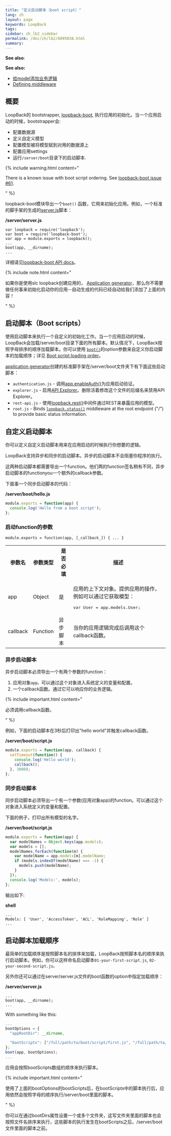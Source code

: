```yaml
---
title: "定义启动脚本（boot script）"
lang: zh
layout: page
keywords: LoopBack
tags:
sidebar: zh_lb2_sidebar
permalink: /doc/zh/lb2/6095038.html
summary:
---
```


**See also**:

**See also:**

*   [给model添加业务逻辑](/doc/{{page.lang}}/lb2/6095039.html)
*   [Defining middleware](/doc/{{page.lang}}/lb2/Defining-middleware.html)

## 概要

LoopBack的 bootstrapper, [loopback-boot](https://github.com/strongloop/loopback-boot), 执行应用的初始化。当一个应用启动的时候，bootstrapper会:

*   配置数据源
*   定义自定义模型
*   配置模型被将模型赋到对用的数据源上
*   配置应用settings
*   运行`/server/boot`目录下的启动脚本.

{% include warning.html content="

There is a known issue with boot script ordering. See [loopback-boot issue #61](https://github.com/strongloop/loopback-boot/issues/61).

" %}

loopback-boot模块导出一个`boot()` 函数，它用来初始化应用。例如，一个标准的脚手架的生成的[server.js](/doc/{{page.lang}}/lb2/server.js.html)脚本：

**/server/server.js**

```
var loopback = require('loopback');
var boot = require('loopback-boot');
var app = module.exports = loopback();
...
boot(app, __dirname);
...
```

详细请见[loopback-boot API docs](http://apidocs.strongloop.com/loopback-boot/)。

{% include note.html content="

如果你是使用slc loopback创建应用的， [Application generator](/doc/{{page.lang}}/lb2/Application-generator.html)，那么你不需要做任何事来初始化启动你的应用--自动生成的代码已经自动给我们添加了上面的内容！

" %}

## 启动脚本（Boot scripts）

使用启动脚本来执行一个自定义的初始化工作。当一个应用启动的时候，LoopBack会加载/server/boot目录下面的所有脚本。默认情况下，LoopBack按照字母排序的顺序加载脚本。你可以使用 [`boot()`](http://apidocs.strongloop.com/loopback-boot/#boot)的option参数来自定义你启动脚本的加载顺序；详见 [Boot script loading order](/doc/{{page.lang}}/lb2/6095038.html)。

[application generator](/doc/{{page.lang}}/lb2/Application-generator.html)创建的标准脚手架在/server/boot文件夹下有下面这些启动脚本：

*   `authentication.js` - 调用[app.enableAuth()](http://apidocs.strongloop.com/loopback/#app-enableauth)为应用启动验证。
*   `explorer.js` - 启用[API Explorer](/doc/{{page.lang}}/lb2/6095009.html)。删除活着修改这个文件的后缀名来禁用API Explorer。
*   `rest-api.js` - 使用[loopback.rest()](http://apidocs.strongloop.com/loopback/#loopback-rest)中间件通过REST来暴露应用的模型。
*   `root.js` - Binds [`loopback.status()`](http://apidocs.strongloop.com/loopback/#loopback-status) middleware at the root endpoint ("/") to provide basic status information.

## 自定义启动脚本

你可以定义自定义启动脚本用来在应用启动的时候执行你想要的逻辑。

LoopBack支持异步和同步的启动脚本。异步的启动脚本不会阻塞你程序的执行。

这两种启动脚本都需要导出一个function。他们两的function签名稍有不同，异步启动脚本的functionyou一个额外的callback参数。

下面事一个同步启动脚本的代码：

**/server/boot/hello.js**

```js
module.exports = function(app) {
  console.log('Hello from a boot script');
};
```

### 启动function的参数

`module.exports = function(app, [_callback_]) { ... }`

<table>
  <tbody>
    <tr>
      <th>参数名</th>
      <th>参数类型</th>
      <th>是否必填</th>
      <th>描述</th>
    </tr>
    <tr>
      <td>app</td>
      <td>Object</td>
      <td>是</td>
      <td>
        <p>应用的上下文对象。提供应用的操作，例如可以通过它获取模型：</p><pre>var User = app.models.User;</pre></td>
    </tr>
    <tr>
      <td>callback</td>
      <td>Function</td>
      <td>异步脚本</td>
      <td>当你的应用逻辑完成后调用这个callback函数。</td>
    </tr>
  </tbody>
</table>

### 异步启动脚本

异步启动脚本必须导出一个有两个参数的function：

1.  应用对象`app。`可以通过这个对象进入系统定义的变量和配置。
2.  一个callback函数。通过它可以响应你的业务逻辑。

{% include important.html content="

必须调用callback函数。

" %}

例如，下面的启动脚本在3秒后打印出"hello world"并触发callback函数。

**/server/boot/script.js**

```js
module.exports = function(app, callback) {
  setTimeout(function() {
    console.log('Hello world');
    callback();
  }, 3000);
};
```

### 同步启动脚本

同步启动脚本必须导出一个有一个参数(应用对象app)的function。可以通过这个对象进入系统定义的变量和配置。

下面的例子，打印出所有模型的名字。

**/server/boot/script.js**

```js
module.exports = function(app) {
  var modelNames = Object.keys(app.models);
  var models = [];
  modelNames.forEach(function(m) {
    var modelName = app.models[m].modelName;
    if (models.indexOf(modelName) === -1) {
      models.push(modelName);
    }
  });
  console.log('Models:', models);
};
```

输出如下:

**shell**

```
...
Models: [ 'User', 'AccessToken', 'ACL', 'RoleMapping', 'Role' ]
...
```

## 启动脚本加载顺序

最简单的加载顺序是按照脚本名的排序来加载，LoopBack按照脚本名的顺序来执行启动脚本。例如，你可以这样命名启动脚本`01-your-first-script.js`, `02-your-second-script.js。`

另外你还可以通过在server/server.js文件的boot函数的option中指定加载顺序：

**/server/server.js**

```
...
boot(app, __dirname);
...
```

With something like this:

```js
...
bootOptions = {
  "appRootDir": __dirname,

  "bootScripts": ["/full/path/to/boot/script/first.js", "/full/path/to/boot/script/second.js", ...]
};
boot(app, bootOptions);
...
```

应用会按照bootScripts数组的顺序来执行脚本。

{% include important.html content="

使用了上面的bootOptions的bootScripts后，在bootScripts中的脚本执行后，应用依然会按照字母的顺序执行/server/boot里面的脚本。

" %}

你可以在通过bootDirs属性设置一个或多个文件夹，这写文件夹里面的脚本也会按照文件名排序来执行，这些脚本的执行发生在bootScripts之后，/server/boot文件里面的脚本之前。

